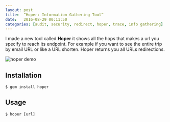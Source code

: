 ```yaml
---
layout: post
title:  “Hoper: Information Gathering Tool”
date:   2016-08-29 00:11:50
categories: [audit, security, redirect, hoper, trace, info gathering]
---
```


I made a new tool called **Hoper** it shows all the hops that makes a url you specify to reach its endpoint.
For example if you want to see the entire trip by email URL or like a URL shorten. Hoper returns you all URLs redirections.

![hoper demo](https://dl.dropboxusercontent.com/u/14383251/hoper.gif)

## Installation

    $ gem install hoper

## Usage

	$ hoper [url]

